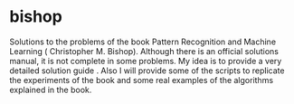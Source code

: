 # bishop
Solutions to the problems of the book Pattern Recognition and Machine Learning ( Christopher M. Bishop).  Although there is an official solutions manual, it is not complete in some problems. My idea is to provide a very detailed solution guide . Also I will provide some of the scripts to replicate the experiments of the book and some real examples of the algorithms explained in the book. 
